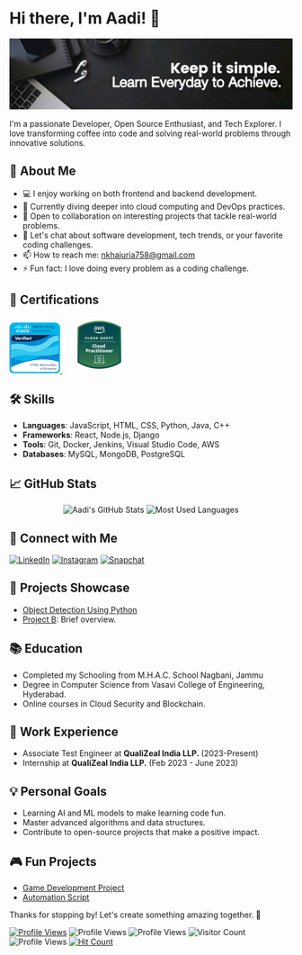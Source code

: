 # Hi there, I'm Aadi! 👋

![Profile Banner](https://github.com/aditya-ak05/aditya-ak05/blob/main/banner.png)

I'm a passionate Developer, Open Source Enthusiast, and Tech Explorer. I love transforming coffee into code and solving real-world problems through innovative solutions.

## 🚀 About Me

- 💻 I enjoy working on both frontend and backend development.
- 🌱 Currently diving deeper into cloud computing and DevOps practices.
- 👯 Open to collaboration on interesting projects that tackle real-world problems.
- 💬 Let's chat about software development, tech trends, or your favorite coding challenges.
- 📫 How to reach me: [nkhajuria758@gmail.com](mailto:nkhajuria758@gmail.com)
- ⚡ Fun fact: I love doing every problem as a coding challenge.

## 📃 Certifications   

<p align="left">
  <a href="https://www.credly.com/badges/cf53a7ec-d685-45ed-959e-82d533596bf9/public_url">
  <img src="https://github.com/aditya-ak05/aditya-ak05/blob/main/ccna-introduction-to-networks.png" width="90">
  </a>
  &nbsp;&nbsp;&nbsp;
  <a href="https://www.credly.com/badges/8bee5e53-5435-44d4-a357-2bebb8edcf6e/public_url">
  <img src="https://github.com/aditya-ak05/aditya-ak05/blob/main/aws-cloud-quest-cloud-practitioner.png" width="100">
  </a>
</p>


## 🛠️ Skills

- **Languages**: JavaScript, HTML, CSS, Python, Java, C++
- **Frameworks**: React, Node.js, Django
- **Tools**: Git, Docker, Jenkins, Visual Studio Code, AWS
- **Databases**: MySQL, MongoDB, PostgreSQL

## 📈 GitHub Stats

<p align="center">
  <img src="https://github-readme-stats.vercel.app/api?username=aditya-ak05&show_icons=true&theme=radical" alt="Aadi's GitHub Stats" />
  <img src="https://github-readme-stats.vercel.app/api/top-langs/?username=aditya-ak05&layout=compact&theme=radical&langs_count=8" alt="Most Used Languages" style="height: 195px;"/>
</p>

## 🔗 Connect with Me

[![LinkedIn](https://img.shields.io/badge/LinkedIn-0077B5?style=for-the-badge&logo=linkedin&logoColor=white)](https://www.linkedin.com/in/adityankhajuria/)
[![Instagram](https://img.shields.io/badge/Instagram-E4405F?style=for-the-badge&logo=instagram&logoColor=white)](https://instagram.com/_me.aadi)
[![Snapchat](https://img.shields.io/badge/Snapchat-FFFC00?style=for-the-badge&logo=snapchat&logoColor=white)](https://snapchat.com/add/aditya_ak05)

## 🎨 Projects Showcase

- [Object Detection Using Python](https://github.com/aditya-ak05/Object-Detection-using-Python)
- [Project B](https://github.com/your_username/project_b): Brief overview.

## 📚 Education

- Completed my Schooling from M.H.A.C. School Nagbani, Jammu
- Degree in Computer Science from Vasavi College of Engineering, Hyderabad.
- Online courses in Cloud Security and Blockchain.

## 💼 Work Experience

- Associate Test Engineer at **QualiZeal India LLP.** (2023-Present)
- Internship at **QualiZeal India LLP.** (Feb 2023 - June 2023)

## 💡 Personal Goals

- Learning AI and ML models to make learning code fun.
- Master advanced algorithms and data structures.
- Contribute to open-source projects that make a positive impact.

## 🎮 Fun Projects

- [Game Development Project](https://github.com/your_username/game_project)
- [Automation Script](https://github.com/your_username/automation_script)

Thanks for stopping by! Let's create something amazing together. 🚀

[![Profile Views](https://komarev.com/ghpvc/?username=aditya-ak05&color=blue)](https://github.com/aditya-ak05)
![Profile Views](https://komarev.com/ghpvc/?username=aditya-ak05&color=blue)
![Profile Views](https://visitor-badge.glitch.me/badge?page_id=aditya-ak05)
![Visitor Count](https://img.shields.io/badge/dynamic/json?color=blue&label=Profile%20Views&query=value&url=https://api.countapi.xyz/hit/aditya-ak05/visits)
![Profile Views](https://api.countapi.xyz/hit/aditya-ak05/visits?label=Profile%20Views&color=blue)
[![Hit Count](https://hits.dwyl.com/aditya-ak05/aditya-ak05.svg?style=flat-square)](https://hits.dwyl.com/aditya-ak05/aditya-ak05)

